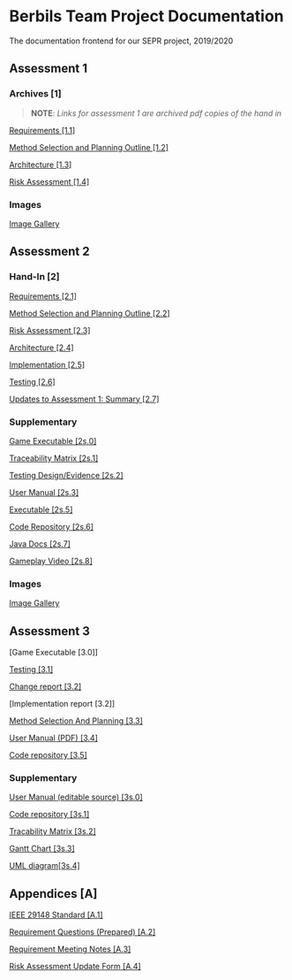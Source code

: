 # Berbils Team Project Documentation
The documentation frontend for our SEPR project, 2019/2020

## Assessment 1

### Archives [1]

> **NOTE**: *Links for assessment 1 are archived pdf copies of the hand in*

[Requirements [1.1]](Req1.pdf)

[Method Selection and Planning Outline [1.2]](https://github.com/fpd500/sepr3/blob/master/Plan1.pdf)

[Architecture [1.3]](https://github.com/fpd500/sepr3/blob/master/Arch1.pdf)

[Risk Assessment [1.4]](https://github.com/fpd500/sepr3/blob/master/Risk1.pdf)

### Images

[Image Gallery](Gallery.md)

## Assessment 2

### Hand-In [2]

[Requirements [2.1]](https://docs.google.com/document/d/17JfTq91l-9dCZaVaFxJoGubLILUlw9EhaqEPPKj_GCs/edit?usp=sharing)

[Method Selection and Planning Outline [2.2]](https://docs.google.com/document/d/1dwewwjUQkECWFBtsb6lFr8TWFSzdwsB1BmPWf_Brehw/edit?usp=sharing)

[Risk Assessment [2.3]](https://docs.google.com/document/d/1XxB0ynHKi2ZAGpRPNSpWqKPyd9UQXrqsGcAdovg_AYk/edit?usp=sharing)

[Architecture [2.4]](https://docs.google.com/document/d/17pU1x0DD34lsgjRjt37OeiBD2nQfTLqlitaAS8W_Smk/edit?usp=sharing)

[Implementation [2.5]](https://docs.google.com/document/d/1Q3L1_HbhJCZ-UGAmRamI0bkDNyfXKLhxXQoO6BJtKIw/edit?usp=sharing)

[Testing [2.6]](https://docs.google.com/document/d/1tPLJ-EWeDOE6ude7JlbaPOVxBOhTlZRpfZanFT1V-R8/edit?usp=sharing)

[Updates to Assessment 1: Summary [2.7]](https://docs.google.com/document/d/1dSMNthgV26EyRlcCeONvhuqOBXVjZgA4DaS1DHoBjt0/edit?usp=sharing)

### Supplementary

[Game Executable [2s.0]](desktop-1.0.jar)

[Traceability Matrix [2s.1]](https://docs.google.com/spreadsheets/d/1x0CG9MiFtrh2Vxmv7KBtYZwpXpDp49aunIc_EKc0hq0/edit?usp=sharing)

[Testing Design/Evidence [2s.2]](https://docs.google.com/document/d/1r1rafJILcJe_3tJiGrFYW8jeuJDwc1FPEGblsqmtd3M/edit?usp=sharing)

[User Manual [2s.3]](https://docs.google.com/document/d/1CVhWFX8c_daLan4HWWiN7ordHZJuIHRjxXz7MzsgwB0/edit?usp=sharing)

[Executable [2s.5]](https://github.com/SEPR16/SEPR16.github.io/raw/master/desktop-1.0.jar)

[Code Repository [2s.6]](https://dev.azure.com/sepr16/_git/Game?path=%2F&version=GBmaster&_a=contents)

[Java Docs [2s.7]](https://sepr16.github.io/Assessment2/JavaDocs/)

[Gameplay Video [2s.8]](https://www.youtube.com/watch?v=bom6txFNvcM&feature=youtu.be)

### Images

[Image Gallery](https://github.com/fpd500/sepr3/blob/master/Gallery2.md)

## Assessment 3

[Game Executable [3.0]]

[Testing [3.1]](https://github.com/fpd500/YorkFireMarshalls---SEPR/blob/master/Testing.pdf)

[Change report [3.2]](https://github.com/fpd500/YorkFireMarshalls---SEPR/blob/master/Change3.pdf)

[Implementation report [3.2]]

[Method Selection And Planning [3.3]](https://github.com/fpd500/YorkFireMarshalls---SEPR/blob/master/Method%20Selection%20and%20Planning.pdf)

[User Manual (PDF) [3.4]](https://github.com/fpd500/YorkFireMarshalls---SEPR/blob/master/Updated%20user%20Manual.pdf)

[Code repository [3.5]](https://github.com/spw520/YFMAss3)

### Supplementary

[User Manual (editable source) [3s.0]](https://github.com/fpd500/YorkFireMarshalls---SEPR/blob/master/Updated%20user%20Manual%20(1).docx)

[Code repository [3s.1]](https://github.com/spw520/YFMAss3)

[Tracability Matrix [3s.2]](https://github.com/fpd500/YorkFireMarshalls---SEPR/blob/master/Tracability%20Matrix%20-%20Sheet1.pdf)

[Gantt Chart [3s.3]](Gantt%20chart.png)

[UML diagram[3s.4]](https://github.com/fpd500/YorkFireMarshalls---SEPR/blob/master/uml.png)

## Appendices [A]

[IEEE 29148 Standard [A.1]](https://drive.google.com/a/york.ac.uk/file/d/16D3j55bur3vuNJafH8qle9jKWbT4A6v8/view?usp=sharing)

[Requirement Questions (Prepared) [A.2]](https://docs.google.com/document/d/1chuwoX8gyhHySJ4lMOAMNRa089EgwSF5c4PZLpy9t90/edit?usp=sharing)

[Requirement Meeting Notes [A.3]](https://docs.google.com/document/d/1GPiO9DPhDPSmFrTBdXBHQt6nCORbOsLNHpI2GMyNPZI/edit?usp=sharing)

[Risk Assessment Update Form [A.4]](https://docs.google.com/document/d/1x3hdrbIMIteII4GW1W3RP9bCzBNAFy9s1ZcLrp7yxBE/edit?usp=sharing)
